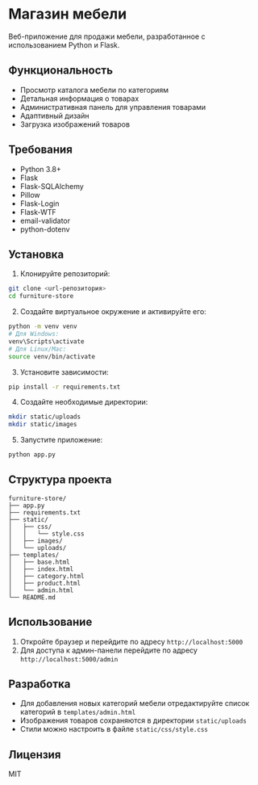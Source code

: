 # Магазин мебели

Веб-приложение для продажи мебели, разработанное с использованием Python и Flask.

## Функциональность

- Просмотр каталога мебели по категориям
- Детальная информация о товарах
- Административная панель для управления товарами
- Адаптивный дизайн
- Загрузка изображений товаров

## Требования

- Python 3.8+
- Flask
- Flask-SQLAlchemy
- Pillow
- Flask-Login
- Flask-WTF
- email-validator
- python-dotenv

## Установка

1. Клонируйте репозиторий:
```bash
git clone <url-репозитория>
cd furniture-store
```

2. Создайте виртуальное окружение и активируйте его:
```bash
python -m venv venv
# Для Windows:
venv\Scripts\activate
# Для Linux/Mac:
source venv/bin/activate
```

3. Установите зависимости:
```bash
pip install -r requirements.txt
```

4. Создайте необходимые директории:
```bash
mkdir static/uploads
mkdir static/images
```

5. Запустите приложение:
```bash
python app.py
```

## Структура проекта

```
furniture-store/
├── app.py
├── requirements.txt
├── static/
│   ├── css/
│   │   └── style.css
│   ├── images/
│   └── uploads/
├── templates/
│   ├── base.html
│   ├── index.html
│   ├── category.html
│   ├── product.html
│   └── admin.html
└── README.md
```

## Использование

1. Откройте браузер и перейдите по адресу `http://localhost:5000`
2. Для доступа к админ-панели перейдите по адресу `http://localhost:5000/admin`

## Разработка

- Для добавления новых категорий мебели отредактируйте список категорий в `templates/admin.html`
- Изображения товаров сохраняются в директории `static/uploads`
- Стили можно настроить в файле `static/css/style.css`

## Лицензия

MIT 